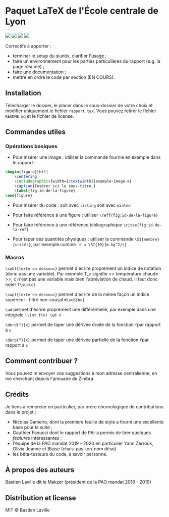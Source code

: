 # Paquet LaTeX de l'École centrale de Lyon

[![](https://img.shields.io/badge/donate-paypal-46AFE0.svg)](https://www.paypal.me/bastienlaville)
![](https://img.shields.io/github/release-pre/XeBasTeX/LaTeX-ECL.svg)
![](https://img.shields.io/github/license/XeBasTeX/LaTeX-ECL.svg)
![](https://img.shields.io/github/languages/code-size/XeBasTeX/LaTeX-ECL.svg)

Correctifs à apporter :
- terminer le setup du siunitx, clarifier l'usage ;
- faire un environnement pour les parties particulières du rapport (e.g. la page résumé) ;
- faire une documentation ;
- mettre en ordre le code par section (EN COURS).

## Installation

Télécharger le dossier, le placer dans le sous-dossier de votre choix et modifier uniquement le fichier ```rapport.tex```. Vous pouvez retirer le fichier ```README.md``` et le fichier de license.

## Commandes utiles

### Opérations basiques

- Pour insérer une image : utiliser la commande fournie en exemple dans le rapport :
```latex
\begin{figure}[ht!]
    \centering
    \includegraphics[width=1\textwidth]{example-image-a}
    \caption{Insérer ici le sous-titre.}
    \label{fig:id-de-la-figure}
\end{figure}
```

- Pour insérer du code : soit avec ```listing``` soit avec ```minted```

- Pour faire référence à une figure : utiliser ```\reff{fig:id-de-la-figure}```

- Pour faire référence à une référence bibliographique ```\citee{fig:id-de-la-ref}```

- Pour taper des quantités physiques : utiliser la commande ```\SI{nombre}{unités}```, par exemple comme ``` e = \SI{10}{m.kg^2/s}```

### Macros

```\subt{texte en dessous}``` permet d'écrire proprement un indice de notation (donc pas une variable). Par exemple T_c signifie << température chaude >>, c n'est pas une variable mais bien l'abréviation de chaud. Il faut donc noter ```T\sub{c}```

```\supt{texte en dessous}``` permet d'écrire de la même façon un indice supérieur : filtre non-causal ```W\sub{nc}```

```\ud``` permet d'écrire proprement une différentielle, par exemple dans une intégrale : ```\int f(x) \ud x```

```\derd{f}{x}``` permet de taper une dérivée droite de la fonction ```f```par rapport à ```x```

```\derp{f}{x}``` permet de taper une dérivée partielle de la fonction ```f```par rapport à ```x```

## Comment contribuer ?

Vous pouvez m'envoyer vos suggestions à mon adresse centralienne, en me cherchant depuis l'annuaire de Zimbra.

## Crédits

Je tiens à remercier en particulier, par ordre chornologique de contributions dans le projet :
- Nicolas Gameiro, dont la première feuille de style a fourni une excellente base pour la suite ;
- Gauthier Fanucci dont le rapport de PAr a permis de tirer quelques *features* intéressantes ;
- l'équipe de la PAO mandat 2019 - 2020 en particulier Yann Zerrouk, Olivia Jeanne et Blaise (chais-pas-ton-nom déso)
- les bêta-testeurs du code, à savoir personne.

## À propos des auteurs

Bastien Laville dit le Makzer (président de la PAO mandat 2018 - 2019)

## Distribution et license

MIT © Bastien Laville
